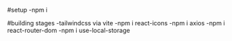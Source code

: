 #setup
-npm i

#building stages
-tailwindcss via vite
-npm i react-icons
-npm i axios
-npm i react-router-dom
-npm i use-local-storage
